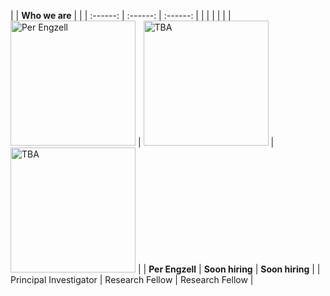 
| | **Who we are** | |
| :------: | :------: | :------: | |
| | | |
| [<img src="https://perengzell.com/portrait.jpg" alt="Per Engzell" width="200"/>](https://perengzell.com/) | <img src="/mamo/images/avatar-default.png" alt="TBA" width="200"/> | <img src="/mamo/images/avatar-default.png" alt="TBA" width="200"/> | 
| **Per Engzell** | **Soon hiring** | **Soon hiring** |
| Principal Investigator | Research Fellow | Research Fellow |

